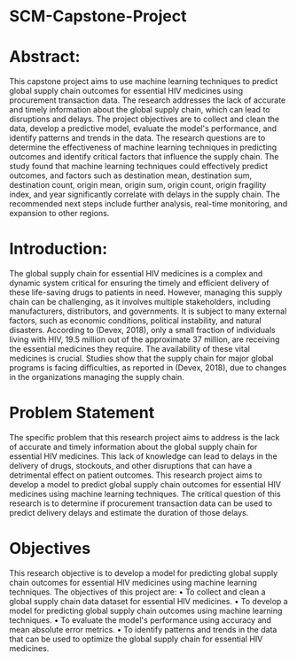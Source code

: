 # SCM-Capstone-Project

# Abstract:

This capstone project aims to use machine learning techniques to predict global supply chain outcomes for essential HIV medicines using procurement transaction data. The research addresses the lack of accurate and timely information about the global supply chain, which can lead to disruptions and delays. The project objectives are to collect and clean the data, develop a predictive model, evaluate the model's performance, and identify patterns and trends in the data. The research questions are to determine the effectiveness of machine learning techniques in predicting outcomes and identify critical factors that influence the supply chain. The study found that machine learning techniques could effectively predict outcomes, and factors such as destination mean, destination sum, destination count, origin mean, origin sum, origin count, origin fragility index, and year significantly correlate with delays in the supply chain. The recommended next steps include further analysis, real-time monitoring, and expansion to other regions. 


# Introduction:

The global supply chain for essential HIV medicines is a complex and dynamic system critical for ensuring the timely and efficient delivery of these life-saving drugs to patients in need. However, managing this supply chain can be challenging, as it involves multiple stakeholders, including manufacturers, distributors, and governments. It is subject to many external factors, such as economic conditions, political instability, and natural disasters.
According to (Devex, 2018), only a small fraction of individuals living with HIV, 19.5 million out of the approximate 37 million, are receiving the essential medicines they require. The availability of these vital medicines is crucial. Studies show that the supply chain for major global programs is facing difficulties, as reported in (Devex, 2018), due to changes in the organizations managing the supply chain.

# Problem Statement
The specific problem that this research project aims to address is the lack of accurate and timely information about the global supply chain for essential HIV medicines. This lack of knowledge can lead to delays in the delivery of drugs, stockouts, and other disruptions that can have a detrimental effect on patient outcomes. This research project aims to develop a model to predict global supply chain outcomes for essential HIV medicines using machine learning techniques. The critical question of this research is to determine if procurement transaction data can be used to predict delivery delays and estimate the duration of those delays. 


# Objectives
This research objective is to develop a model for predicting global supply chain outcomes for essential HIV medicines using machine learning techniques. The objectives of this project are:
•	To collect and clean a global supply chain data dataset for essential HIV medicines.
•	To develop a model for predicting global supply chain outcomes using machine learning techniques.
•	To evaluate the model's performance using accuracy and mean absolute error metrics.
•	To identify patterns and trends in the data that can be used to optimize the global supply chain for essential HIV medicines.
